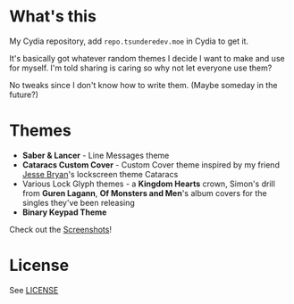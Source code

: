 # What's this

My Cydia repository, add `repo.tsunderedev.moe` in Cydia to get it.

It's basically got whatever random themes I decide I want to make and use for myself. I'm told sharing is caring so why not let everyone use them?

No tweaks since I don't know how to write them. (Maybe someday in the future?)

# Themes

* **Saber & Lancer** - Line Messages theme
* **Cataracs Custom Cover** - Custom Cover theme inspired by my friend [Jesse Bryan](https://github.com/Winneon)'s lockscreen theme Cataracs
* Various Lock Glyph themes - a **Kingdom Hearts** crown, Simon's drill from **Guren Lagann**, **Of Monsters and Men**'s album covers for the singles they've been releasing
* **Binary Keypad Theme**

Check out the [Screenshots](https://github.com/hizinfiz/hizinfiz.github.com/tree/master/images)!

# License

See [LICENSE](https://github.com/hizinfiz/hizinfiz.github.com/blob/master/LICENSE)
